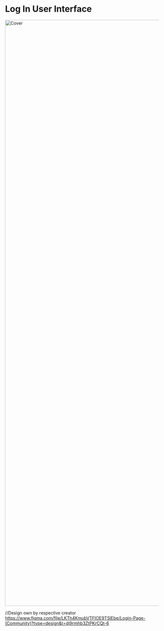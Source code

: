 # Log In User Interface

<img width="1920" alt="Cover" src="https://github.com/Yasith8/Log-In-UI/assets/90121062/d970c61f-9409-417d-8e84-959a957b4e68">

//Design own by respective creator
https://www.figma.com/file/LKTh4KmubVTFIOE9TSlEbe/Login-Page-(Community)?type=design&t=dj9rmhb3ZtPKrCQt-6
